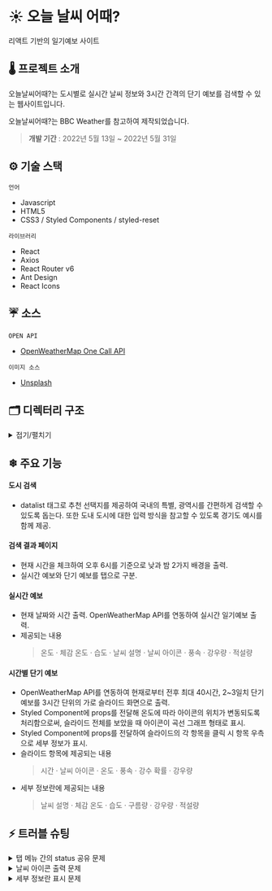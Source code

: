 # ☀ 오늘 날씨 어때?

리액트 기반의 일기예보 사이트

## 🌡 프로젝트 소개

오늘날씨어때?는 도시별로 실시간 날씨 정보와 3시간 간격의 단기 예보를 검색할 수 있는 웹사이트입니다.

오늘날씨어때?는 BBC Weather를 참고하여 제작되었습니다.

> **개발 기간** : 2022년 5월 13일 ~ 2022년 5월 31일

## ⚙ 기술 스택

`언어`

- Javascript
- HTML5
- CSS3 / Styled Components / styled-reset

`라이브러리`

- React
- Axios
- React Router v6
- Ant Design
- React Icons

## ☔ 소스

`OPEN API`

- [OpenWeatherMap One Call API](https://openweathermap.org/)

`이미지 소스`

- [Unsplash](https://unsplash.com/ko)

## 🗂 디렉터리 구조

<details>
  <summary>접기/펼치기</summary>
  
    📦today-weather
    ┣📂src
    ┃ ┣ 📂components
    ┃ ┃ ┣ 📜Footer.js
    ┃ ┃ ┣ 📜Header.js
    ┃ ┃ ┣ 📜Hourly.js
    ┃ ┃ ┣ 📜NotFound.js
    ┃ ┃ ┣ 📜SearchBar.js
    ┃ ┃ ┣ 📜Tab.css
    ┃ ┃ ┣ 📜Tab.js
    ┃ ┃ ┗ 📜Today.js
    ┃ ┣ 📂images
    ┃ ┃ ┣ 📜main.jpg
    ┃ ┃ ┣ 📜night.jpg
    ┃ ┃ ┗ 📜sunny.jpg
    ┃ ┣ 📂pages
    ┃ ┃ ┣ 📜MainPage.js
    ┃ ┃ ┗ 📜ResultPage.js
    ┃ ┣ 📜App.js
    ┃ ┣ 📜index.css
    ┃ ┣ 📜index.js
    ┗ 📜.env

</details>

## ❄ 주요 기능

#### 도시 검색

- datalist 태그로 추천 선택지를 제공하여 국내의 특별, 광역시를 간편하게 검색할 수 있도록 돕는다. 또한 도내 도시에 대한 입력 방식을 참고할 수 있도록 경기도 예시를 함께 제공.

#### 검색 결과 페이지

- 현재 시간을 체크하여 오후 6시를 기준으로 낮과 밤 2가지 배경을 출력.
- 실시간 예보와 단기 예보를 탭으로 구분.

#### 실시간 예보

- 현재 날짜와 시간 출력. OpenWeatherMap API를 연동하여 실시간 일기예보 출력.
- 제공되는 내용
  > 온도 · 체감 온도 · 습도 · 날씨 설명 · 날씨 아이콘 · 풍속 · 강우량 · 적설량

#### 시간별 단기 예보

- OpenWeatherMap API를 연동하여 현재로부터 전후 최대 40시간, 2~3일치 단기 예보를 3시간 단위의 가로 슬라이드 화면으로 출력.
- Styled Component에 props를 전달해 온도에 따라 아이콘의 위치가 변동되도록 처리함으로써, 슬라이드 전체를 보았을 때 아이콘이 곡선 그래프 형태로 표시.
- Styled Component에 props를 전달하여 슬라이드의 각 항목을 클릭 시 항목 우측으로 세부 정보가 표시.
- 슬라이드 항목에 제공되는 내용
  > 시간 · 날씨 아이콘 · 온도 · 풍속 · 강수 확률 · 강우량
- 세부 정보란에 제공되는 내용
  > 날씨 설명 · 체감 온도 · 습도 · 구름량 · 강우량 · 적설량

## ⚡ 트러블 슈팅

<details>
  <summary>탭 메뉴 간의 status 공유 문제</summary>

- API 요청에 필요한 도시명(이하 상태값 'parents')이 URL 파라미터로 보이지 않으면서, 동시에 이것이 실시간 예보와 단기 예보 탭에서 서로 공유되어야 했습니다.
- 검색결과 페이지는 중첩 라우팅된 상태이기 때문에, React Router의 useOutletContext 훅을 사용해서 상태값 'parents'를 Outlet의 자식 Route인 탭 메뉴 모두에게 전달할 수 있도록 했습니다.
- 또한 사용자에게 선노출되는 실시간 예보 컴포넌트에서는, 검색창를 통해 URL에 담긴 정보를 확인하고 오류가 없을 시 이와 동일한 내용으로 상태값 'parents'가 갱신되도록 처리하는 함수를 만들었습니다. 그리고 API를 요청할 때 해당 함수를 실행시켜 사용자가 입력한 도시 이름이 API 주소의 쿼리스트링에 반영되도록 했습니다.
- 위 과정을 거침으로써 사용자가 탭을 이동할 때 렌더링되는 단기 예보 컴포넌트에서는 공유된 상태값 'parents'로 손쉽게 API 요청을 할 수 있게 되었습니다.

</details>

<details>
  <summary>날씨 아이콘 출력 문제</summary>
  
- OpenWeatherMap에서 제공하는 날씨 상태 id값은 백 단위의 그룹으로 분류되어 있습니다. 따라서 id를 100으로 나눈 다음, 결과값을 switch 문으로 비교하여 그룹별로 아이콘을 출력시키는 함수를 만들었습니다.
- 그런데 id가 800인 경우를 제외하고는 전부 default case로 넘어가는 문제를 발견했습니다.
- 원인은 toFixed()가 숫자 객체 메소드지만 반환하는 값은 문자열 자료형이기 때문이었습니다. switch 문의 비교값을 문자열로 변경하여 오류를 해결했습니다.

</details>

<details>
  <summary>세부 정보란 표시 문제</summary>

- 단기 예보 슬라이드 항목을 클릭하면 우측으로 세부 정보란이 나타나긴 하지만, 아무 시간대나 선택해도 항목마다 전부 세부정보가 나와버리는 문제를 발견했습니다.
- 이를 보완하기 위해 우선 API 요청으로 받아온 데이터 배열에 map 메소드를 사용하여 각 객체마다 isOpen이라는 key를 추가해주었습니다.
- 그리고 특정 슬라이드 항목에 onClick 이벤트가 발생하면, useState로 상태값을 갱신하는 과정에서 map 메소드를 다시 한 번 실행해 이벤트가 발생한 항목만 isOpen 값이 변경되도록 처리하여 문제를 해결했습니다.

</details>
